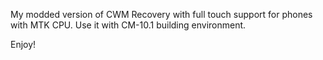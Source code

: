 My modded version of CWM Recovery with full touch support for phones with MTK CPU. Use it with CM-10.1 building environment.

Enjoy!
